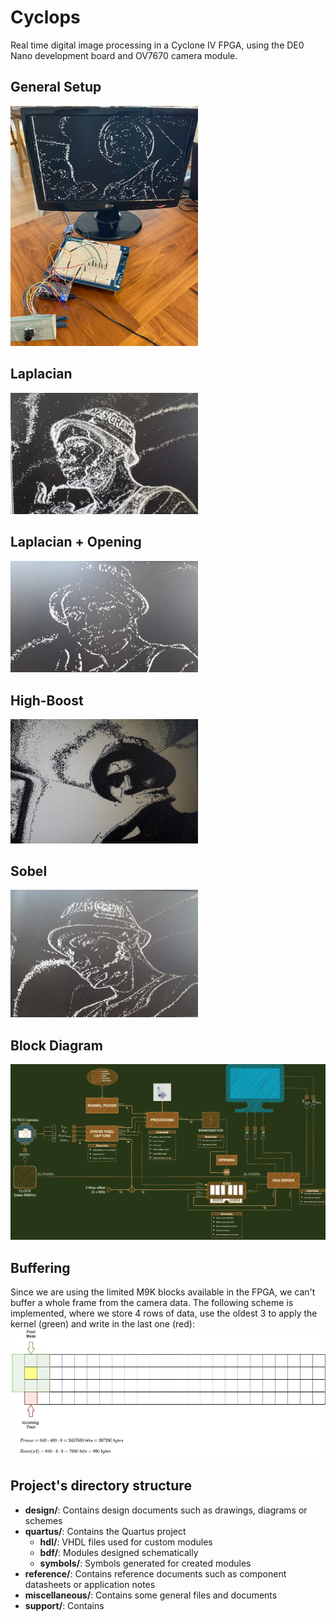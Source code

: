 # Cyclops
Real time digital image processing in a Cyclone IV FPGA, using the DE0 Nano development board and OV7670 camera module.

## General Setup
<img src="./support/setup.jpg" width=300>

## Laplacian
<img src="./support/laplacian.jpg" width=300>

## Laplacian + Opening
<img src="./support/laplacian+opening.jpg" width=300>

## High-Boost
<img src="./support/high-boost.jpg" width=300>

## Sobel
<img src="./support/sobel.jpg" width=300>

## Block Diagram
![Alt text](./design/presentation.jpg?raw=true "Project scheme")

## Buffering
Since we are using the limited M9K blocks available in the FPGA, we can't buffer a whole frame from the camera data. The following scheme is implemented, where we store 4 rows of data, use the oldest 3 to apply the kernel (green) and write in the last one (red):
![Alt text](./design/buffering.jpg?raw=true "Project scheme")


## Project's directory structure
* **design/**: Contains design documents such as drawings, diagrams or schemes
* **quartus/**: Contains the Quartus project
    * **hdl/**: VHDL files used for custom modules
    * **bdf/**: Modules designed schematically
    * **symbols/**: Symbols generated for created modules
* **reference/**: Contains reference documents such as component datasheets or application notes
* **miscellaneous/**: Contains some general files and documents
* **support/**: Contains 



